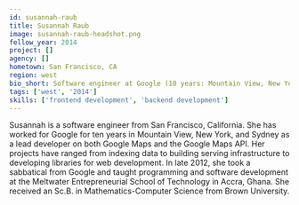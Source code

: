 ```yaml
---
id: susannah-raub
title: Susannah Raub
image: susannah-raub-headshot.png
fellow_year: 2014
project: []
agency: []
hometown: San Francisco, CA
region: west
bio_short: Software engineer at Google (10 years: Mountain View, New York, and Sydney); visiting faculty at MEST (Ghana); CS at Brown; Bay Area native.
tags: ['west', '2014']
skills: ['frontend development', 'backend development']
---
```


Susannah is a software engineer from San Francisco, California. She has worked for Google for ten years in Mountain View, New York, and Sydney as a lead developer on both Google Maps and the Google Maps API. Her projects have ranged from indexing data to building serving infrastructure to developing libraries for web development. In late 2012, she took a sabbatical from Google and taught programming and software development at the Meltwater Entrepreneurial School of Technology in Accra, Ghana. She received an Sc.B. in Mathematics-Computer Science from Brown University.
